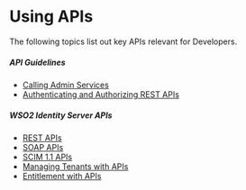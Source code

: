 # Using APIs

The following topics list out key APIs relevant for Developers.

##### API Guidelines

-   [Calling Admin Services](../../using-wso2-identity-server/calling-admin-services)
-   [Authenticating and Authorizing REST
    APIs](../../using-wso2-identity-server/authenticating-and-authorizing-rest-apis)

##### WSO2 Identity Server APIs

-   [REST APIs](../../using-wso2-identity-server/rest-apis)
-   [SOAP APIs](../../using-wso2-identity-server/soap-apis)
-   [SCIM 1.1 APIs](../../using-wso2-identity-server/scim-1.1-apis)
-   [Managing Tenants with APIs](../../using-wso2-identity-server/managing-tenants-with-apis)
-   [Entitlement with APIs](../../using-wso2-identity-server/entitlement-with-apis)
